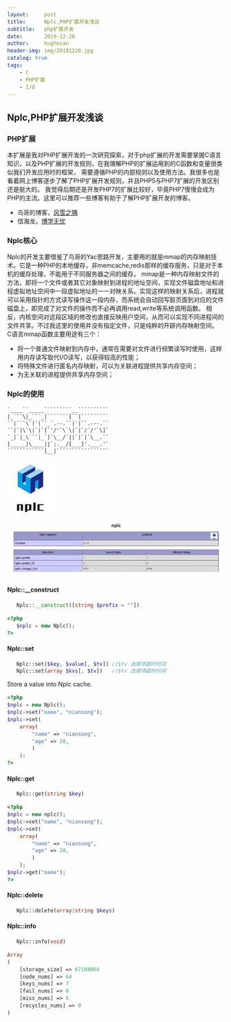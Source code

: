 ```yaml
---
layout:     post   				    
title:      Nplc,PHP扩展开发浅谈 
subtitle:   php扩展开发
date:       2019-12-20				
author:     hughnian				
header-img: img/20191220.jpg
catalog: true 						
tags:							
    - C
    - PHP扩展
    - I/O
---
```


## Nplc,PHP扩展开发浅谈

### PHP扩展
本扩展是我对PHP扩展开发的一次研究探索，对于php扩展的开发需要掌握C语言知识，以及PHP扩展的开发规则，在我理解PHP的扩展运用到的C函数和变量很类似我们开发应用时的框架，
需要遵循PHP的内部规则以及使用方法。我很多也是看着网上博客逐步了解了PHP扩展开发规则，并且PHP5与PHP7扩展的开发区别还是挺大的。
我觉得后期还是开发PHP7的扩展比较好，毕竟PHP7慢慢会成为PHP的主流。这里可以推荐一些博客有助于了解PHP扩展开发的博客。
- 鸟哥的博客，[风雪之隅](http://www.laruence.com/2009/04/28/719.html)
- 信海龙，[博学无忧](https://www.bo56.com/php7%E6%89%A9%E5%B1%95%E5%BC%80%E5%8F%91%E4%B9%8Bhello-word/)

### Nplc核心
Nplc的开发主要借鉴了鸟哥的Yac思路开发，主要用的就是mmap的内存映射技术。它是一种PHP的本地缓存，非memcache,redis那样的缓存服务，只是对于本机的缓存处理，不能用于不同服务器之间的缓存。
mmap是一种内存映射文件的方法，即将一个文件或者其它对象映射到进程的地址空间，实现文件磁盘地址和进程虚拟地址空间中一段虚拟地址的一一对映关系。实现这样的映射关系后，进程就可以采用指针的方式读写操作这一段内存，而系统会自动回写脏页面到对应的文件磁盘上，即完成了对文件的操作而不必再调用read,write等系统调用函数。
相反，内核空间对这段区域的修改也直接反映用户空间，从而可以实现不同进程间的文件共享。不过我这里的使用并没有指定文件，只是纯粹的开辟内存映射空间。
C语言mmap函数主要用途有三个：
- 将一个普通文件映射到内存中，通常在需要对文件进行频繁读写时使用，这样用内存读写取代I/O读写，以获得较高的性能；
- 将特殊文件进行匿名内存映射，可以为关联进程提供共享内存空间；
- 为无关联的进程提供共享内存空间；

### Nplc的使用
```
`____``_____`````````__``````````
|_```\|_```_|```````[``|`````````
``|```\`|`|``_`.--.``|`|``.---.``
``|`|\`\|`|`[`'/'`\`\|`|`/`/'`\]`
`_|`|_\```|_`|`\__/`||`|`|`\__.``
|_____|\____||`;.__/[___]'.___.'`
````````````[__|`````````````````
```
![logo](https://raw.githubusercontent.com/HughNian/nplc/master/logo.jpg)

![phpinfo](https://raw.githubusercontent.com/HughNian/nplc/master/phpinfo.jpg)

#### Nplc::__construct
```php
   Nplc::__construct([string $prefix = ""])
```
```php
<?php
   $nplc = new Nplc();
?>
```
#### Nplc::set
```php
   Nplc::set($key, $value[, $tv]) //$tv 选填项超时时间
   Nplc::set(array $kvs[, $tv])   //$tv 选填项超时时间
```
   Store a value into Nplc cache. 
```php
<?php
$nplc = new Nplc();
$nplc->set("name", "niansong");
$nplc->set(
    array(
        "name" => "niansong",
        "age" => 20,
        )
    );
?>
```
#### Nplc::get
```php
   Nplc::get(string $key)
```
```php
<?php
$nplc = new nplc();
$nplc->set("name", "niansong");
$nplc->set(
    array(
        "name" => "niansong",
        "age" => 20,
        )
    );
$nplc->get("name");
?>
```
#### Nplc::delete
```php
   Nplc::delete(array|string $keys)
```
#### Nplc::info
```php
   Nplc::info(void)
```
```php
Array
(
    [storage_size] => 67108864
    [node_nums] => 64
    [keys_nums] => 7
    [fail_nums] => 0
    [miss_nums] => 5
    [recycles_nums] => 0
)
```